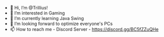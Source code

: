 - 👋 Hi, I’m @Trillius!
- 👀 I’m interested in Gaming
- 🌱 I’m currently learning Java Swing
- 💞️ I’m looking forward to optimize everyone's PCs
- 📫 How to reach me - Discord Server - https://discord.gg/BC5fZZuQHe

<!---
ElectroModeYT/ElectroModeYT is a ✨ special ✨ repository because its `README.md` (this file) appears on your GitHub profile.
You can click the Preview link to take a look at your changes.
--->
